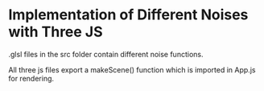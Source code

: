 # Implementation of Different Noises with Three JS

.glsl files in the src folder contain different noise functions.

All three js files export a makeScene() function which is imported in App.js for rendering.
